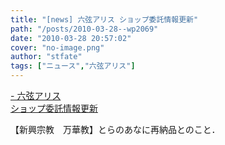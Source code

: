 ```yaml
---
title: "[news] 六弦アリス ショップ委託情報更新"
path: "/posts/2010-03-28--wp2069"
date: "2010-03-28 20:57:02"
cover: "no-image.png"
author: "stfate"
tags: ["ニュース","六弦アリス"]
---
```


<style type="text/css">
<!--
p {white-space: pre-wrap};
-->
</style>

<a  href="http://www.rokugen.net/" target="_blank">- 六弦アリス ショップ委託情報更新</a>
<div >【新興宗教　万華教】とらのあなに再納品とのこと．</div>